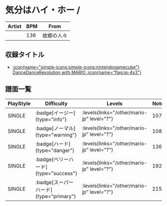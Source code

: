 # 気分はハイ・ホー / 

|Artist|BPM|From|
|------|---|----|
||136|故郷の人々|

## 収録タイトル

- [:icon{name="simple-icons:simple-icons:nintendogamecube"} DanceDanceRevolution with MARIO :icon{name="flag:jp-4x3"}](/other/mario-jp)

## 譜面一覧

|PlayStyle|Difficulty|Levels|Notes|Movie|
|---------|----------|------|-----|-----|
|SINGLE| :badge[イージー]{type="info"}| :levels{links="/other/mario-jp" level="?"}|107/0||
|SINGLE| :badge[ノーマル]{type="warning"}| :levels{links="/other/mario-jp" level="?"}|108/0||
|SINGLE| :badge[ハード]{type="danger"}| :levels{links="/other/mario-jp" level="?"}|136/0||
|SINGLE| :badge[ベリーハード]{type="success"}| :levels{links="/other/mario-jp" level="?"}|192/0||
|SINGLE| :badge[スーパーハード]{type="primary"}| :levels{links="/other/mario-jp" level="?"}|215/0||
